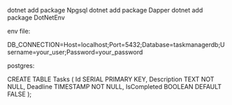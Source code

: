 dotnet add package Npgsql
dotnet add package Dapper
dotnet add package DotNetEnv

env file:

DB_CONNECTION=Host=localhost;Port=5432;Database=taskmanagerdb;Username=your_user;Password=your_password

postgres:

CREATE TABLE Tasks (
    Id SERIAL PRIMARY KEY,
    Description TEXT NOT NULL,
    Deadline TIMESTAMP NOT NULL,
    IsCompleted BOOLEAN DEFAULT FALSE
);
